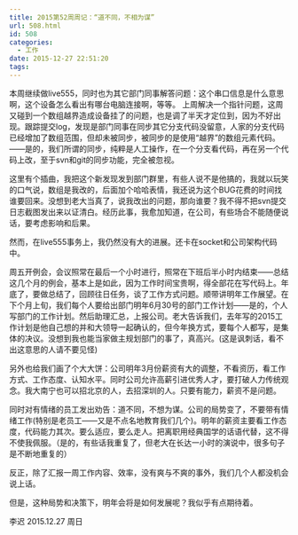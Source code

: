 ```yaml
---
title: 2015第52周周记：“道不同，不相为谋”
url: 508.html
id: 508
categories:
  - 工作
date: 2015-12-27 22:51:20
tags:
---
```


本周继续做live555，同时也为其它部门同事解答问题：这个串口信息是什么意思啊，这个设备怎么看出有哪台电脑连接啊，等等。 上周解决一个指针问题，这周又碰到一个数组越界造成设备挂了的问题，也是调了半天才定位到，因为不好出现。跟踪提交log，发现是部门同事在同步其它分支代码没留意，人家的分支代码已经增加了数组范围，但却未被同步，被同步的是使用“越界”的数组元素代码。——是的，我们所谓的同步，纯粹是人工操作，在一个分支看代码，再在另一个代码上改，至于svn和git的同步功能，完全被忽视。 
<!-- more --> 
这里有个插曲，我把这个新发现发到部门群里，有些人说不是他搞的，我就以玩笑的口气说，数组是我改的，后面加个哈哈表情，我还说为这个BUG花费的时间找谁要回来。没想到老大当真了，说我改出的问题，那向谁要？我不得不把svn提交日志截图发出来以证清白。经历此事，我愈加知道，在公司，有些场合不能随便说话，要考虑影响和后果。

然而，在live555事务上，我仍然没有大的进展。还卡在socket和公司架构代码中。 

周五开例会，会议照常在最后一个小时进行，照常在下班后半小时内结束——总结这几个月的例会，基本上是如此，因为工作时间宝贵啊，得全部花在写代码上。年底了，要做总结了，回顾往日任务，谈了工作方式问题。顺带讲明年工作展望。在下个月上旬，我们每个人要给出部门明年6月30号的部门工作计划——是的，个人写部门的工作计划。然后助理汇总，上报公司。老大告诉我们，去年写的2015工作计划是他自己想的并和大领导一起确认的，但今年换方式，要每个人都写，是集体的决议。没想到我也能当家做主规划部门的事了，真高兴。(这是讽刺话，看不出这意思的人请不要见怪) 

另外也给我们画了个大大饼：公司明年3月份薪资有大的调整，不看资历，看工作方式、工作态度、认知水平。同时公司允许高薪引进优秀人才，要打破人力传统观念。我大南宁也可以招北京的人，去招深圳的人。只要有能力，薪资不是问题。 

同时对有情绪的员工发出劝告：道不同，不想为谋。公司的局势变了，不要带有情绪工作(特别是老员工——又是不点名地教育我们几个)。明年的薪资主要看工作态度，代码能力其次。要么适应，要么走人。把离职用经典国学的话语代替，这不得不使我佩服。（是的，有些话我重复了，但老大在长达一小时的演说中，很多句子是不断地重复的） 

反正，除了汇报一周工作内容、效率，没有爽与不爽的事外，我们几个人都没机会说上话。 

但是，这种局势和决策下，明年会将是如何发展呢？我似乎有点期待着。

李迟 2015.12.27 周日